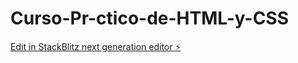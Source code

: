 # Curso-Pr-ctico-de-HTML-y-CSS

[Edit in StackBlitz next generation editor ⚡️](https://stackblitz.com/~/github.com/Santipa21/Curso-Pr-ctico-de-HTML-y-CSS)